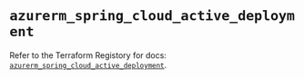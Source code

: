 # `azurerm_spring_cloud_active_deployment`

Refer to the Terraform Registory for docs: [`azurerm_spring_cloud_active_deployment`](https://registry.terraform.io/providers/hashicorp/azurerm/3.78.0/docs/resources/spring_cloud_active_deployment).
